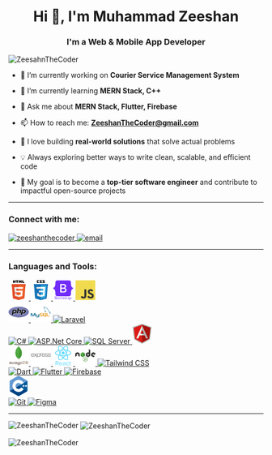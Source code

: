 <h1 align="center">Hi 👋, I'm Muhammad Zeeshan</h1>
<h3 align="center">I'm a Web & Mobile App Developer</h3>

<p align="left"> 
  <img src="https://komarev.com/ghpvc/?username=ZeesahnTheCoder&label=Profile%20views&color=0e75b6&style=flat" alt="ZeesahnTheCoder" /> 
</p>

- 🔭 I’m currently working on **Courier Service Management System**

- 🌱 I’m currently learning **MERN Stack, C++**

- 💬 Ask me about **MERN Stack, Flutter, Firebase**

- 📫 How to reach me: **ZeeshanTheCoder@gmail.com**

- 🚀 I love building **real-world solutions** that solve actual problems

- 💡 Always exploring better ways to write clean, scalable, and efficient code

- 🎯 My goal is to become a **top-tier software engineer** and contribute to impactful open-source projects

---

<h3 align="left">Connect with me:</h3>
<p align="left">
  <a href="https://linkedin.com/in/zeeshanthecoder" target="_blank">
    <img align="center" src="https://cdn.jsdelivr.net/npm/simple-icons@3.0.1/icons/linkedin.svg" alt="zeeshanthecoder" height="30" width="40" />
  </a>
  <a href="mailto:ZeeshanTheCoder@gmail.com">
    <img align="center" src="https://cdn.jsdelivr.net/npm/simple-icons@3.0.1/icons/gmail.svg" alt="email" height="30" width="40" />
  </a>
</p>

---

<h3 align="left">Languages and Tools:</h3>
<p align="left">

<!-- Group 1: HTML, CSS, Bootstrap, JavaScript -->
<a href="https://www.w3.org/html/" target="_blank" rel="noreferrer"> 
  <img src="https://raw.githubusercontent.com/devicons/devicon/master/icons/html5/html5-original-wordmark.svg" alt="HTML5" width="40" height="40"/> 
</a>
<a href="https://www.w3schools.com/css/" target="_blank" rel="noreferrer"> 
  <img src="https://raw.githubusercontent.com/devicons/devicon/master/icons/css3/css3-original-wordmark.svg" alt="CSS3" width="40" height="40"/> 
</a>
<a href="https://getbootstrap.com" target="_blank" rel="noreferrer"> 
  <img src="https://raw.githubusercontent.com/devicons/devicon/master/icons/bootstrap/bootstrap-plain-wordmark.svg" alt="Bootstrap" width="40" height="40"/> 
</a>
<a href="https://developer.mozilla.org/en-US/docs/Web/JavaScript" target="_blank" rel="noreferrer"> 
  <img src="https://raw.githubusercontent.com/devicons/devicon/master/icons/javascript/javascript-original.svg" alt="JavaScript" width="40" height="40"/> 
</a>

<br/>

<!-- Group 2: PHP, MySQL, Laravel -->
<a href="https://www.php.net" target="_blank" rel="noreferrer"> 
  <img src="https://raw.githubusercontent.com/devicons/devicon/master/icons/php/php-original.svg" alt="PHP" width="40" height="40"/> 
</a>
<a href="https://www.mysql.com/" target="_blank" rel="noreferrer"> 
  <img src="https://raw.githubusercontent.com/devicons/devicon/master/icons/mysql/mysql-original-wordmark.svg" alt="MySQL" width="40" height="40"/> 
</a>
<a href="https://laravel.com/" target="_blank" rel="noreferrer"> 
  <img src="https://cdn.worldvectorlogo.com/logos/laravel-2.svg" alt="Laravel" width="40" height="40"/> 
</a>

<br/>

<!-- Group 3: C#, ASP.Net Core, SQL Server, Angular -->
<a href="https://docs.microsoft.com/en-us/dotnet/csharp/" target="_blank" rel="noreferrer">
  <img src="https://cdn.worldvectorlogo.com/logos/c--4.svg" alt="C#" width="40" height="40"/>
</a>
<a href="https://dotnet.microsoft.com/apps/aspnet" target="_blank" rel="noreferrer">
  <img src="https://upload.wikimedia.org/wikipedia/commons/0/0e/Microsoft_.NET_logo.png" alt="ASP.Net Core" width="40" height="40"/>
</a>
<a href="https://www.microsoft.com/en-us/sql-server/" target="_blank" rel="noreferrer">
  <img src="https://brandslogos.com/wp-content/uploads/images/microsoft-sql-server-logo.png" alt="SQL Server" width="40" height="40"/>
</a>
<a href="https://angular.io/" target="_blank" rel="noreferrer">
  <img src="https://raw.githubusercontent.com/devicons/devicon/master/icons/angularjs/angularjs-original.svg" alt="Angular" width="40" height="40"/>
</a>

<br/>

<!-- Group 4: MongoDB, Express JS, React JS, Node JS, Tailwind CSS -->
<a href="https://www.mongodb.com/" target="_blank" rel="noreferrer">
  <img src="https://raw.githubusercontent.com/devicons/devicon/master/icons/mongodb/mongodb-original-wordmark.svg" alt="MongoDB" width="40" height="40"/>
</a>
<a href="https://expressjs.com" target="_blank" rel="noreferrer">
  <img src="https://raw.githubusercontent.com/devicons/devicon/master/icons/express/express-original-wordmark.svg" alt="Express.js" width="40" height="40"/>
</a>
<a href="https://reactjs.org/" target="_blank" rel="noreferrer">
  <img src="https://raw.githubusercontent.com/devicons/devicon/master/icons/react/react-original-wordmark.svg" alt="React.js" width="40" height="40"/>
</a>
<a href="https://nodejs.org/" target="_blank" rel="noreferrer">
  <img src="https://raw.githubusercontent.com/devicons/devicon/master/icons/nodejs/nodejs-original-wordmark.svg" alt="Node.js" width="40" height="40"/>
</a>
<a href="https://tailwindcss.com/" target="_blank" rel="noreferrer">
  <img src="https://www.vectorlogo.zone/logos/tailwindcss/tailwindcss-icon.svg" alt="Tailwind CSS" width="40" height="40"/>
</a>

<br/>

<!-- Group 5: Dart, Flutter, Firebase -->
<a href="https://dart.dev" target="_blank" rel="noreferrer">
  <img src="https://www.vectorlogo.zone/logos/dartlang/dartlang-icon.svg" alt="Dart" width="40" height="40"/>
</a>
<a href="https://flutter.dev" target="_blank" rel="noreferrer">
  <img src="https://www.vectorlogo.zone/logos/flutterio/flutterio-icon.svg" alt="Flutter" width="40" height="40"/>
</a>
<a href="https://firebase.google.com/" target="_blank" rel="noreferrer">
  <img src="https://www.vectorlogo.zone/logos/firebase/firebase-icon.svg" alt="Firebase" width="40" height="40"/>
</a>

<br/>

<!-- Group 6: C++ -->
<a href="https://isocpp.org/" target="_blank" rel="noreferrer">
  <img src="https://raw.githubusercontent.com/devicons/devicon/master/icons/cplusplus/cplusplus-original.svg" alt="C++" width="40" height="40"/>
</a>

<br />

<!-- Tools -->
<a href="https://git-scm.com/" target="_blank" rel="noreferrer"> 
  <img src="https://www.vectorlogo.zone/logos/git-scm/git-scm-icon.svg" alt="Git" width="40" height="40"/> 
</a>
<a href="https://www.figma.com/" target="_blank" rel="noreferrer"> 
  <img src="https://www.vectorlogo.zone/logos/figma/figma-icon.svg" alt="Figma" width="40" height="40"/> 
</a>
</p>


---

<p><img align="left" src="https://github-readme-stats.vercel.app/api/top-langs?username=ZeeshanTheCoder&show_icons=true&locale=en&layout=compact" alt="ZeeshanTheCoder" /></p>

<p>&nbsp;<img align="center" src="https://github-readme-stats.vercel.app/api?username=ZeeshanTheCoder&show_icons=true&locale=en" alt="ZeeshanTheCoder" /></p>

<p><img align="center" src="https://github-readme-streak-stats.herokuapp.com/?user=ZeeshanTheCoder&" alt="ZeeshanTheCoder" /></p>
